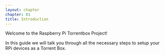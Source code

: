 ```yaml
---
layout: chapter
chapter: 01
title: Introduction
---
```


Welcome to the Raspberry Pi Torrentbox Project!

In this guide we will talk you through all the necessary steps to setup your RPi devices as a Torrent Box.
